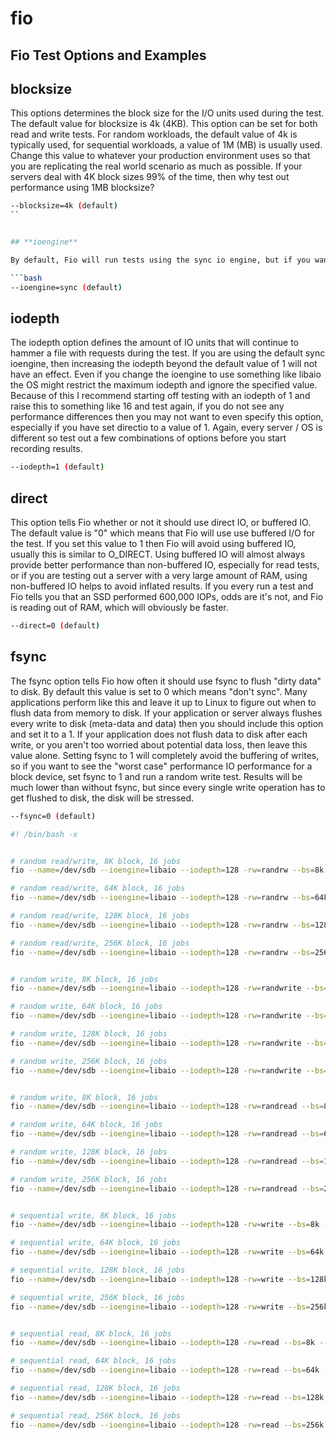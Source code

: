 # fio

## **Fio Test Options and Examples**

## **blocksize**

This options determines the block size for the I/O units used during the test. The default value for blocksize is 4k \(4KB\). This option can be set for both read and write tests. For random workloads, the default value of 4k is typically used, for sequential workloads, a value of 1M \(MB\) is usually used. Change this value to whatever your production environment uses so that you are replicating the real world scenario as much as possible. If your servers deal with 4K block sizes 99% of the time, then why test out performance using 1MB blocksize?

```bash
--blocksize=4k (default)
``


## **ioengine**

By default, Fio will run tests using the sync io engine, but if you want to change the engine used, you can. There are many different options you could change this value to, but on Linux the most common options are sync or libaio if the kernel supports it.

```bash
--ioengine=sync (default)
```

## **iodepth**

The iodepth option defines the amount of IO units that will continue to hammer a file with requests during the test. If you are using the default sync ioengine, then increasing the iodepth beyond the default value of 1 will not have an effect. Even if you change the ioengine to use something like libaio the OS might restrict the maximum iodepth and ignore the specified value. Because of this I recommend starting off testing with an iodepth of 1 and raise this to something like 16 and test again, if you do not see any performance differences then you may not want to even specify this option, especially if you have set directio to a value of 1. Again, every server / OS is different so test out a few combinations of options before you start recording results.

```bash
--iodepth=1 (default)
```

## **direct**

This option tells Fio whether or not it should use direct IO, or buffered IO. The default value is "0" which means that Fio will use use buffered I/O for the test. If you set this value to 1 then Fio will avoid using buffered IO, usually this is similar to O\_DIRECT. Using buffered IO will almost always provide better performance than non-buffered IO, especially for read tests, or if you are testing out a server with a very large amount of RAM, using non-buffered IO helps to avoid inflated results. If you every run a test and Fio tells you that an SSD performed 600,000 IOPs, odds are it's not, and Fio is reading out of RAM, which will obviously be faster.

```bash
--direct=0 (default)
```

## **fsync**

The fsync option tells Fio how often it should use fsync to flush "dirty data" to disk. By default this value is set to 0 which means "don't sync". Many applications perform like this and leave it up to Linux to figure out when to flush data from memory to disk. If your application or server always flushes every write to disk \(meta-data and data\) then you should include this option and set it to a 1. If your application does not flush data to disk after each write, or you aren't too worried about potential data loss, then leave this value alone. Setting fsync to 1 will completely avoid the buffering of writes, so if you want to see the "worst case" performance IO performance for a block device, set fsync to 1 and run a random write test. Results will be much lower than without fsync, but since every single write operation has to get flushed to disk, the disk will be stressed.

```bash
--fsync=0 (default)
```

```bash
#! /bin/bash -x


# random read/write, 8K block, 16 jobs
fio --name=/dev/sdb --ioengine=libaio --iodepth=128 -rw=randrw --bs=8k --direct=1 --size=1G --numjobs=12 --runtime=30 --group_reporting

# random read/write, 64K block, 16 jobs
fio --name=/dev/sdb --ioengine=libaio --iodepth=128 -rw=randrw --bs=64k --direct=1 --size=1G --numjobs=12 --runtime=30 --group_reporting

# random read/write, 128K block, 16 jobs
fio --name=/dev/sdb --ioengine=libaio --iodepth=128 -rw=randrw --bs=128k --direct=1 --size=1G --numjobs=12 --runtime=30 --group_reporting

# random read/write, 256K block, 16 jobs
fio --name=/dev/sdb --ioengine=libaio --iodepth=128 -rw=randrw --bs=256k --direct=1 --size=1G --numjobs=12 --runtime=30 --group_reporting


# random write, 8K block, 16 jobs
fio --name=/dev/sdb --ioengine=libaio --iodepth=128 -rw=randwrite --bs=8k --direct=1 --size=1G --numjobs=12 --runtime=30 --group_reporting

# random write, 64K block, 16 jobs
fio --name=/dev/sdb --ioengine=libaio --iodepth=128 -rw=randwrite --bs=64k --direct=1 --size=1G --numjobs=12 --runtime=30 --group_reporting

# random write, 128K block, 16 jobs
fio --name=/dev/sdb --ioengine=libaio --iodepth=128 -rw=randwrite --bs=128k --direct=1 --size=1G --numjobs=12 --runtime=30 --group_reporting

# random write, 256K block, 16 jobs
fio --name=/dev/sdb --ioengine=libaio --iodepth=128 -rw=randwrite --bs=256k --direct=1 --size=1G --numjobs=12 --runtime=30 --group_reporting


# random write, 8K block, 16 jobs
fio --name=/dev/sdb --ioengine=libaio --iodepth=128 -rw=randread --bs=8k --direct=1 --size=1G --numjobs=12 --runtime=30 --group_reporting

# random write, 64K block, 16 jobs
fio --name=/dev/sdb --ioengine=libaio --iodepth=128 -rw=randread --bs=64k --direct=1 --size=1G --numjobs=12 --runtime=30 --group_reporting

# random write, 128K block, 16 jobs
fio --name=/dev/sdb --ioengine=libaio --iodepth=128 -rw=randread --bs=128k --direct=1 --size=1G --numjobs=12 --runtime=30 --group_reporting

# random write, 256K block, 16 jobs
fio --name=/dev/sdb --ioengine=libaio --iodepth=128 -rw=randread --bs=256k --direct=1 --size=1G --numjobs=12 --runtime=30 --group_reporting


# sequential write, 8K block, 16 jobs
fio --name=/dev/sdb --ioengine=libaio --iodepth=128 -rw=write --bs=8k --direct=1 --size=1G --numjobs=12 --runtime=30 --group_reporting

# sequential write, 64K block, 16 jobs
fio --name=/dev/sdb --ioengine=libaio --iodepth=128 -rw=write --bs=64k --direct=1 --size=1G --numjobs=12 --runtime=30 --group_reporting

# sequential write, 128K block, 16 jobs
fio --name=/dev/sdb --ioengine=libaio --iodepth=128 -rw=write --bs=128k --direct=1 --size=1G --numjobs=12 --runtime=30 --group_reporting

# sequential write, 256K block, 16 jobs
fio --name=/dev/sdb --ioengine=libaio --iodepth=128 -rw=write --bs=256k --direct=1 --size=1G --numjobs=12 --runtime=30 --group_reporting


# sequential read, 8K block, 16 jobs
fio --name=/dev/sdb --ioengine=libaio --iodepth=128 -rw=read --bs=8k --direct=1 --size=1G --numjobs=12 --runtime=30 --group_reporting

# sequential read, 64K block, 16 jobs
fio --name=/dev/sdb --ioengine=libaio --iodepth=128 -rw=read --bs=64k --direct=1 --size=1G --numjobs=12 --runtime=30 --group_reporting

# sequential read, 128K block, 16 jobs
fio --name=/dev/sdb --ioengine=libaio --iodepth=128 -rw=read --bs=128k --direct=1 --size=1G --numjobs=12 --runtime=30 --group_reporting

# sequential read, 256K block, 16 jobs
fio --name=/dev/sdb --ioengine=libaio --iodepth=128 -rw=read --bs=256k --direct=1 --size=1G --numjobs=12 --runtime=30 --group_reporting
```

